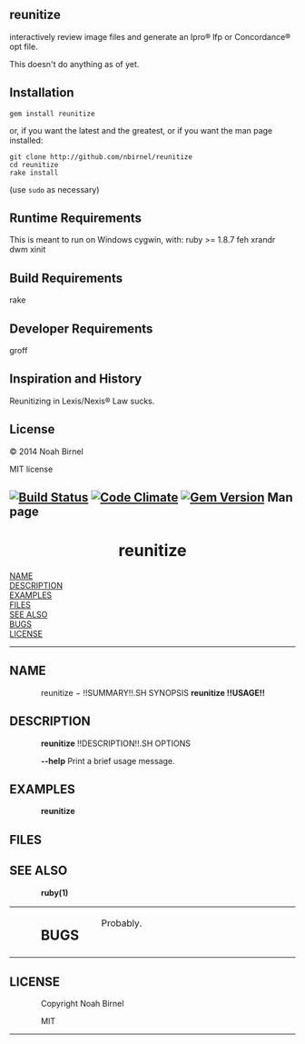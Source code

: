reunitize
---------
interactively review image files
and generate an Ipro® lfp or Concordance® opt file.

This doesn't do anything as of yet.

Installation
---------
`gem install reunitize`

or, if you want the latest and the greatest, 
or if you want the man page installed:

    git clone http://github.com/nbirnel/reunitize
    cd reunitize
    rake install

(use `sudo` as necessary)

Runtime Requirements
---------
This is meant to run on Windows
cygwin, with:
ruby >= 1.8.7
feh
xrandr
dwm 
xinit

Build Requirements
---------
rake

Developer Requirements
---------
groff

Inspiration and History
---------
Reunitizing in Lexis/Nexis® Law sucks.

License
---------
© 2014 Noah Birnel

MIT license

[![Build Status](https://travis-ci.org/nbirnel/reunitize.png?branch=master)](https://travis-ci.org/nbirnel/reunitize)
[![Code Climate](https://codeclimate.com/github/nbirnel/reunitize.png)](https://codeclimate.com/github/nbirnel/reunitize)
[![Gem Version](https://badge.fury.io/rb/reunitize.png)](https://badge.fury.io/rb/reunitize)
Man page
---------
<html>
<head>
<meta name="generator" content="groff -Thtml, see www.gnu.org">
<meta http-equiv="Content-Type" content="text/html; charset=US-ASCII">
<meta name="Content-Style" content="text/css">
<title>reunitize</title>

</head>
<body>

<h1 align="center">reunitize</h1>

<a href="#NAME">NAME</a><br>
<a href="#DESCRIPTION">DESCRIPTION</a><br>
<a href="#EXAMPLES">EXAMPLES</a><br>
<a href="#FILES">FILES</a><br>
<a href="#SEE ALSO">SEE ALSO</a><br>
<a href="#BUGS">BUGS</a><br>
<a href="#LICENSE">LICENSE</a><br>

<hr>


<h2>NAME
<a name="NAME"></a>
</h2>


<p style="margin-left:11%; margin-top: 1em">reunitize
&minus; !!SUMMARY!!.SH SYNOPSIS <b>reunitize
!!USAGE!!</b></p>

<h2>DESCRIPTION
<a name="DESCRIPTION"></a>
</h2>



<p style="margin-left:11%; margin-top: 1em"><b>reunitize</b>
!!DESCRIPTION!!.SH OPTIONS</p>

<p style="margin-left:11%; margin-top: 1em"><b>--help</b>
Print a brief usage message.</p>

<h2>EXAMPLES
<a name="EXAMPLES"></a>
</h2>



<p style="margin-left:11%; margin-top: 1em"><b>reunitize</b></p>

<h2>FILES
<a name="FILES"></a>
</h2>


<h2>SEE ALSO
<a name="SEE ALSO"></a>
</h2>



<p style="margin-left:11%; margin-top: 1em"><b>ruby(1)</b></p>

<table width="100%" border="0" rules="none" frame="void"
       cellspacing="0" cellpadding="0">
<tr valign="top" align="left">
<td width="11%"></td>
<td width="6%">


<h2>BUGS
<a name="BUGS"></a>
</h2>
</td>
<td width="5%"></td>
<td width="13%">


<p style="margin-top: 1em">Probably.</p></td>
<td width="65%">
</td></tr>
</table>

<h2>LICENSE
<a name="LICENSE"></a>
</h2>


<p style="margin-left:11%; margin-top: 1em">Copyright Noah
Birnel</p>
 
<p style="margin-left:11%; margin-top: 1em">MIT</p>
<hr>
</body>
</html>
